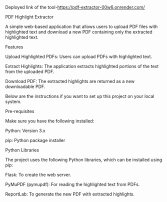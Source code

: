 Deployed link of the tool-https://pdf-extractor-00w6.onrender.com/

PDF Highlight Extractor

A simple web-based application that allows users to upload PDF files with highlighted text and download a new PDF containing only the extracted highlighted text.

Features

Upload Highlighted PDFs: Users can upload PDFs with highlighted text.

Extract Highlights: The application extracts highlighted portions of the text from the uploaded PDF.

Download PDF: The extracted highlights are returned as a new downloadable PDF.

Below are the instructions if you want to set up this project on your local system.

Pre-requisites

Make sure you have the following installed:

Python: Version 3.x

pip: Python package installer

Python Libraries

The project uses the following Python libraries, which can be installed using pip:

Flask: To create the web server.

PyMuPDF (pymupdf): For reading the highlighted text from PDFs.

ReportLab: To generate the new PDF with extracted highlights.
